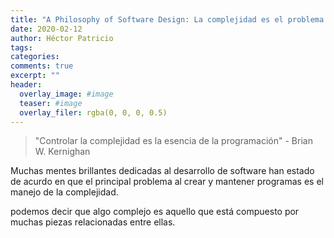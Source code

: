 ```yaml
---
title: "A Philosophy of Software Design: La complejidad es el problema principal"
date: 2020-02-12
author: Héctor Patricio
tags:
categories: 
comments: true
excerpt: ""
header:
  overlay_image: #image
  teaser: #image
  overlay_filer: rgba(0, 0, 0, 0.5)
---
```


> "Controlar la complejidad es la esencia de la programación" - Brian W. Kernighan

Muchas mentes brillantes dedicadas al desarrollo de software han estado de acurdo en que el principal problema al crear y mantener programas es el manejo de la complejidad.

podemos decir que algo complejo es aquello que está compuesto por muchas piezas relacionadas entre ellas.